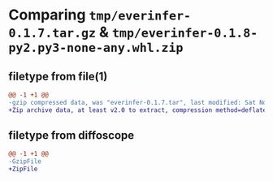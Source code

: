 # Comparing `tmp/everinfer-0.1.7.tar.gz` & `tmp/everinfer-0.1.8-py2.py3-none-any.whl.zip`

## filetype from file(1)

```diff
@@ -1 +1 @@
-gzip compressed data, was "everinfer-0.1.7.tar", last modified: Sat Nov 26 13:03:41 2022, max compression
+Zip archive data, at least v2.0 to extract, compression method=deflate
```

## filetype from diffoscope

```diff
@@ -1 +1 @@
-GzipFile
+ZipFile
```

